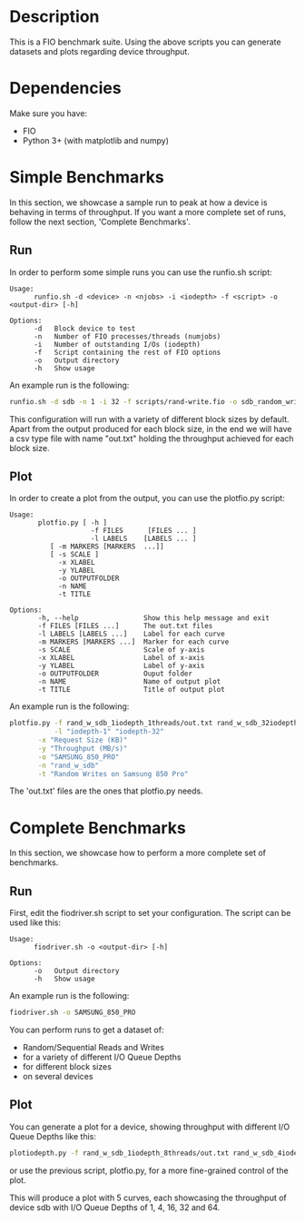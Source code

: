 # Description
This is a FIO benchmark suite. Using the above scripts you can generate
datasets and plots regarding device throughput.

# Dependencies
Make sure you have:
- FIO
- Python 3+ (with matplotlib and numpy)

# Simple Benchmarks
In this section, we showcase a sample run to peak at how a device is behaving
in terms of throughput. If you want a more complete set of runs, follow the
next section, 'Complete Benchmarks'.
## Run
In order to perform some simple runs you can use the runfio.sh script:
```
Usage:
      runfio.sh -d <device> -n <njobs> -i <iodepth> -f <script> -o <output-dir> [-h]

Options:
      -d   Block device to test
      -n   Number of FIO processes/threads (numjobs)
      -i   Number of outstanding I/Os (iodepth)
      -f   Script containing the rest of FIO options
      -o   Output directory
      -h   Show usage
```
An example run is the following:
```bash
runfio.sh -d sdb -n 1 -i 32 -f scripts/rand-write.fio -o sdb_random_writes
```
This configuration will run with a variety of different block sizes by default.
Apart from the output produced for each block size, in the end we will have a
csv type file with name "out.txt" holding the throughput achieved for each
block size.

## Plot
In order to create a plot from the output, you can use the plotfio.py script:
```
Usage:
       plotfio.py [ -h ]
                    -f FILES      [FILES ... ] 
                    -l LABELS    [LABELS ... ]
		  [ -m MARKERS [MARKERS  ...]]
		  [ -s SCALE ]
		    -x XLABEL
		    -y YLABEL
		    -o OUTPUTFOLDER
		    -n NAME
		    -t TITLE

Options:
       -h, --help                Show this help message and exit
       -f FILES [FILES ...]      The out.txt files
       -l LABELS [LABELS ...]    Label for each curve
       -m MARKERS [MARKERS ...]  Marker for each curve
       -s SCALE                  Scale of y-axis
       -x XLABEL                 Label of x-axis
       -y YLABEL                 Label of y-axis
       -o OUTPUTFOLDER           Ouput folder
       -n NAME                   Name of output plot
       -t TITLE                  Title of output plot

```
An example run is the following:
```bash
plotfio.py -f rand_w_sdb_1iodepth_1threads/out.txt rand_w_sdb_32iodepth_1threads/out.txt \
           -l "iodepth-1" "iodepth-32"                                                   \
	   -x "Request Size (KB)"                                                        \
	   -y "Throughput (MB/s)"                                                        \
	   -o "SAMSUNG_850_PRO"                                                          \
	   -n "rand_w_sdb"                                                               \
	   -t "Random Writes on Samsung 850 Pro"
```
The 'out.txt' files are the ones that plotfio.py needs.

# Complete Benchmarks
In this section, we showcase how to perform a more complete set of benchmarks.
## Run
First, edit the fiodriver.sh script to set your configuration. The script can
be used like this:
```
Usage:
      fiodriver.sh -o <output-dir> [-h]

Options:
      -o   Output directory
      -h   Show usage
```
An example run is the following:
```bash
fiodriver.sh -o SAMSUNG_850_PRO
```
You can perform runs to get a dataset of:
- Random/Sequential Reads and Writes
- for a variety of different I/O Queue Depths
- for different block sizes
- on several devices
## Plot
You can generate a plot for a device, showing throughput with different I/O
Queue Depths like this:
```bash
plotiodepth.py -f rand_w_sdb_1iodepth_8threads/out.txt rand_w_sdb_4iodepth_8threads/out.txt rand_w_sdb_16iodepth_8threads/out.txt rand_w_sdb_32iodepth_8threads/out.txt rand_w_sdb_64iodepth_8threads/out.txt -o . -n "SDB_RAND_W" -t "Random Writes with various IO Queue Depths"
```
or use the previous script, plotfio.py, for a more fine-grained control of the plot.

This will produce a plot with 5 curves, each showcasing the throughput of
device sdb with I/O Queue Depths of 1, 4, 16, 32 and 64.
